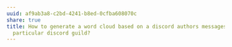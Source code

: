 ```yaml
---
uuid: af9ab3a8-c2bd-4241-b8ed-0cfba608070c
share: true
title: How to generate a word cloud based on a discord authors messages in a
  particular discord guild?
---
```

